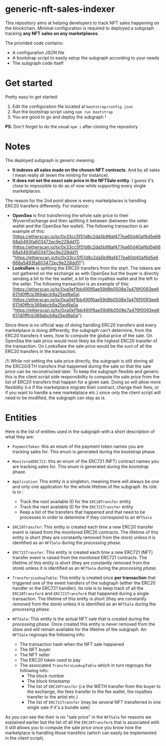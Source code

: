 # generic-nft-sales-indexer

This repository aims at helping developers to track NFT sales happening on the blockchain. Minimal configuration is required to deployed a subgraph tracking **any NFT sales on any marketplaces**.

The provided code contains:
- A configuration JSON file
- A bootstrap script to easily setup the subgraph according to your needs
- The subgraph code itself


# Get started

Pretty easy to get started:
1. Edit the configuration file located at `bootstrap/config.json`
2. Run the bootstrap script using `npm run bootstrap`
3. You are good to go and deploy the subgraph !

**PS**: Don't forget to do the usual `npm i` after cloning the repository

# Notes
The deployed subgraph is generic meaning:
-  **It indexes all sales made on the chosen NFT contracts**. And by all sales I mean really all (even the minting for instance).
- **It does not set the exact sale price in the NFTSale entity**. I guess it's close to impossible to do as of now while supporting every single marketplaces.

The reason for the 2nd point above is every marketplaces is handling ERC20 transfers differently. For instance:
- **OpenSea** is first transferring the whole sale price to their WyvernExchange and then splitting it between (between the seller wallet and the OpenSea fee wallet). The following transaction is an example of this: [https://etherscan.io/tx/0x33cc5f51d8c2da5b98af477ea60d40af6d5e6668a5493fa603472ec9e228dd11](https://etherscan.io/tx/0x33cc5f51d8c2da5b98af477ea60d40af6d5e6668a5493fa603472ec9e228dd11 "https://etherscan.io/tx/0x33cc5f51d8c2da5b98af477ea60d40af6d5e6668a5493fa603472ec9e228dd11"). 
- **LooksRare** is splitting the ERC20 transfers from the start. The tokens are not gathered on the exchange as with OpenSea but the buyer is directly sending a bit to the fee wallet, a bit to the royalties wallet and the left to the seller. The following transaction is an example of this: [https://etherscan.io/tx/0xa0ef1bb490f6ae59d9b0508e7a476f0093ee6617d0fffcb369abcb9a25ed9a0a](https://etherscan.io/tx/0xa0ef1bb490f6ae59d9b0508e7a476f0093ee6617d0fffcb369abcb9a25ed9a0a "https://etherscan.io/tx/0xa0ef1bb490f6ae59d9b0508e7a476f0093ee6617d0fffcb369abcb9a25ed9a0a"). 

Since there is no official way of doing handling ERC20 transfers and every marketplace is doing differently, the subgraph can't determine, from the ERC20 transfers it sees, how to compute the global price of the sale. On OpenSea the sale price would most likely be the highest ERC20 transfer of the transaction. On LooksRare the sale price would be the sum of all the ERC20 transfers in the transaction.

/!\ While not setting the sale price directly, the subgraph is still storing all the ERC20/ETH transfers that happened during the sale so that the sale price can be reconstructed later. To keep the subgraph flexible and generic this is the client script side responsibility to compute the sale price from the list of ERC20 transfers that happen for a given sale. Doing so will allow more flexibility (i.e if the marketplace migrate their contract, change their fees, or if you want to handle a new marketplace etc.) since only the client script will need to be modified, the subgraph can stay as is.

# Entities
Here is the list of entities used in the subgraph with a short description of what they are:
- `PaymentToken`: this an enum of the payment token names you are tracking sales for. This enum is generated during the *bootstrap* phase.

- `MonitoredERC721`: this an enum of the ERC721 (NFT) contract names you are tracking sales for. This enum is generated during the *bootstrap* phase.

- `Application`: This entity is a singleton, meaning there will always be one and only one application for the whole lifetime of the subgraph. Its role is to :
	- Track the next available ID for the `ERC20Transfer` entity
	- Track the next available ID for the `ERC721Transfer` entity
	- Keep a list of the transfers that happened and that need to be processes in order to determine if they correspond to an `NFTSale`
	
- `ERC20Transfer`: This entity is created each time a new ERC20 transfer event is raised from the monitored ERC20 contracts. The lifetime of this entity is short (they are constantly removed from the store) unless it is identified as an `NFTSale` during the *processing phase*.

- `ERC721Transfer`: This entity is created each time a new ERC721 (NFT) transfer event is raised from the monitored ERC721 contracts. The lifetime of this entity is short (they are constantly removed from the store) unless it is identified as an `NFTSale` during the *processing phase*.

- `TransfersLookupTable`: This entity is created once **per transaction** that triggered one of the event handlers of the subgraph (either the ERC20 handler or the ERC721 handler). Its role is to keep track of all the `ERC20Transfer`s and `ERC721Transfer`s that happened during a single transaction. The lifetime of this entity is short (they are constantly removed from the store) unless it is identified as an `NFTSale` during the *processing phase*.

- `NFTSale`: This entity is the actual NFT sale that is created during the *processing phase*. Once created this entity is never removed from the store and will remain available for the lifetime of the subgraph. An `NFTSale` regroups the following info:
	- The transaction hash when the NFT sale happened
	- The NFT buyer
	- The NFT seller
	- The ERC20 token used to pay
	- The associated `TransfersLookupTable` which in turn regroups the following info:
		- The block number
		- The block timestamp
		- The list of `ERC20Transfer` (i.e the WETH transfer from the buyer to the exchange, the fees transfer to the fee wallet, the royalties transfer to the artist etc.)
		- The list of `ERC721Transfer` (may be several NFT transferred in one single sale if it's a bundle sale)

As you can see the their is no "sale price" in the `NFTSale` for reasons we explained earlier but the list of all the `ERC20Transfer`s that is associated with it still allows you to compute the sale price once you know how the marketplace is handling those transfers (which can easily be implemented in the client script).